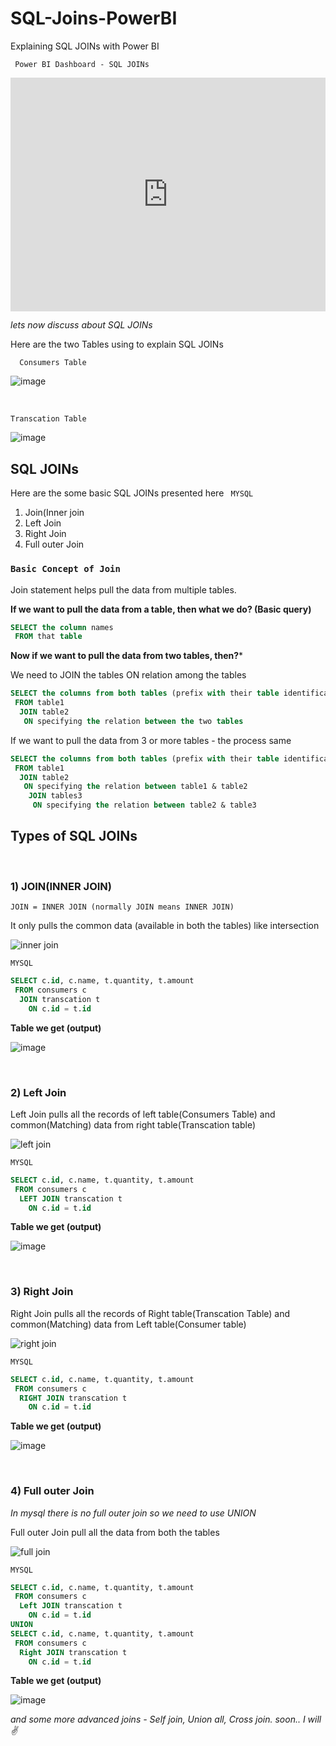 # SQL-Joins-PowerBI
Explaining SQL JOINs with Power BI 

` Power BI Dashboard - SQL JOINs`
<iframe width="100%" height="373.5" src="https://app.powerbi.com/view?r=eyJrIjoiZmY5YjM1NzItMjhiOC00NTc1LWE1ODUtMGM5ZmM1NmJhNjUwIiwidCI6ImU5ZjMyNWZkLTkzMjYtNDJjNi1iNGNjLTBlZmJhNWQ4OTE3OCJ9&pageName=ReportSection831f013a902f45eed7c9" frameborder="0" allowFullScreen="true"></iframe>

*lets now discuss about SQL JOINs*

Here are the two Tables using to explain SQL JOINs
<br/> 

`   Consumers Table   `

![image](https://user-images.githubusercontent.com/92777166/138413941-56b9e2e1-4d2b-4c78-bf2f-9d5d450a3965.png)

<br/> 

   `Transcation Table`

![image](https://user-images.githubusercontent.com/92777166/138414224-f2575842-246f-4f8b-a04d-679c3939adf6.png)


## SQL JOINs

Here are the some basic SQL JOINs presented here ` MYSQL`
1. Join(Inner join
2. Left Join 
3. Right Join 
4. Full outer Join 

### `Basic Concept of Join`

Join statement helps pull the data from multiple tables.

**If we want to pull the data from a table, then what we do?  (Basic query)**

```sql
SELECT the column names
 FROM that table
```
**Now if we want to pull the data from two tables, then?***

We need to JOIN the tables ON relation among the tables

``` sql
SELECT the columns from both tables (prefix with their table identification)
 FROM table1
  JOIN table2
   ON specifying the relation between the two tables 
```

If we want to pull the data from 3 or more tables - the process same
```sql
SELECT the columns from both tables (prefix with their table identification)
 FROM table1
  JOIN table2
   ON specifying the relation between table1 & table2
    JOIN tables3
     ON specifying the relation between table2 & table3
```

## Types of SQL JOINs
<br/> 

### 1) JOIN(INNER JOIN)

`JOIN = INNER JOIN (normally JOIN means INNER JOIN)`

It only pulls the common data (available in both the tables) like intersection 

![inner join](https://user-images.githubusercontent.com/92777166/138407773-d717cd79-3ac0-438a-9019-160d69fab817.jpg)

`MYSQL`
```sql
SELECT c.id, c.name, t.quantity, t.amount
 FROM consumers c
  JOIN transcation t
    ON c.id = t.id
```

**Table we get (output)**

![image](https://user-images.githubusercontent.com/92777166/138411157-fea5f79c-a377-491d-9de6-40870cc9d48c.png)

<br/> 

### 2) Left Join 

Left Join pulls all the records of left table(Consumers Table) and common(Matching) data from right table(Transcation table)

![left join](https://user-images.githubusercontent.com/92777166/138409656-de101452-5636-4c7f-a4ed-d0fa1bcf2a4a.jpg)

`MYSQL`

```sql
SELECT c.id, c.name, t.quantity, t.amount
 FROM consumers c
  LEFT JOIN transcation t
    ON c.id = t.id
```

**Table we get (output)**

![image](https://user-images.githubusercontent.com/92777166/138410861-2a7cee85-62e4-4dc8-8f98-4b997998c192.png)

<br/> 

### 3) Right Join

Right Join pulls all the records of Right table(Transcation Table) and common(Matching) data from Left table(Consumer table)

![right join](https://user-images.githubusercontent.com/92777166/138411976-d04ac658-be12-4e6d-86e9-6442e508c23b.jpg)

`MYSQL`

```sql
SELECT c.id, c.name, t.quantity, t.amount
 FROM consumers c
  RIGHT JOIN transcation t
    ON c.id = t.id
```

**Table we get (output)**

![image](https://user-images.githubusercontent.com/92777166/138411605-8495b254-d4b0-4e8d-a059-2807b3ef8e0c.png)

<br/> 

### 4) Full outer Join 

*In mysql there is no full outer join so we need to use UNION*

Full outer Join pull all the data from both the tables

![full join](https://user-images.githubusercontent.com/92777166/138411908-58c5f5bd-57a6-499b-8ff3-d50e4624495e.jpg)

`MYSQL`

```sql
SELECT c.id, c.name, t.quantity, t.amount
 FROM consumers c
  Left JOIN transcation t
    ON c.id = t.id
UNION
SELECT c.id, c.name, t.quantity, t.amount
 FROM consumers c
  Right JOIN transcation t
    ON c.id = t.id
```

**Table we get (output)**

![image](https://user-images.githubusercontent.com/92777166/138412462-2ecc0cd4-fa8d-431c-b287-674a77d596ac.png)


*and some more advanced joins - Self join, Union all, Cross join. soon.. I will ✌️*

